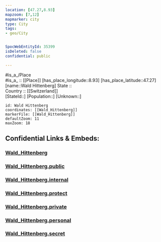 ```yaml
---
location: [47.27,8.93] 
mapzoom: [7,12] 
mapmarker: city 
type: City
tags:
- geo/City


SpocWebEntityId: 35399
isDeleted: false
confidential: public

---
```

#is_a_/Place  
#is_a_ :: [[Place]] 
[has_place_longitude::8.93] 
[has_place_latitude::47.27] 
[name::Wald Hittenberg] 
State ::  
Country :: [[Switzerland]]  
[StateId::] 
[Population::] 
[Unknown::] 


```leaflet
id: Wald Hittenberg
coordinates: [[Wald_Hittenberg]] 
markerFile: [[Wald_Hittenberg]] 
defaultZoom: 11 
maxZoom: 18
```


## Confidential Links & Embeds: 

### [Wald_Hittenberg](/_Standards/Earth/Continent/Europe/Europe~Central/Switzerland/Switzerland~Cantons/St.Gallen,Canton/City/Wald_Hittenberg.md) 

### [Wald_Hittenberg.public](/_public/Earth/Continent/Europe/Europe~Central/Switzerland/Switzerland~Cantons/St.Gallen,Canton/City/Wald_Hittenberg.public.md) 

### [Wald_Hittenberg.internal](/_internal/Earth/Continent/Europe/Europe~Central/Switzerland/Switzerland~Cantons/St.Gallen,Canton/City/Wald_Hittenberg.internal.md) 

### [Wald_Hittenberg.protect](/_protect/Earth/Continent/Europe/Europe~Central/Switzerland/Switzerland~Cantons/St.Gallen,Canton/City/Wald_Hittenberg.protect.md) 

### [Wald_Hittenberg.private](/_private/Earth/Continent/Europe/Europe~Central/Switzerland/Switzerland~Cantons/St.Gallen,Canton/City/Wald_Hittenberg.private.md) 

### [Wald_Hittenberg.personal](/_personal/Earth/Continent/Europe/Europe~Central/Switzerland/Switzerland~Cantons/St.Gallen,Canton/City/Wald_Hittenberg.personal.md) 

### [Wald_Hittenberg.secret](/_secret/Earth/Continent/Europe/Europe~Central/Switzerland/Switzerland~Cantons/St.Gallen,Canton/City/Wald_Hittenberg.secret.md)

